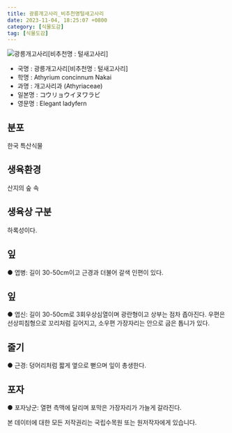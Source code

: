 ```yaml
---
title: 광릉개고사리_비추천명털새고사리
date: 2023-11-04, 18:25:07 +0800
category: [식물도감]
tag: [식물도감]
---
```




![광릉개고사리[비추천명 : 털새고사리]](http://www.nature.go.kr/fileUpload/plants/basic/Aspleniaceae/Asplenium/3931/1_th2.JPG)
- 국명 : 광릉개고사리[비추천명 : 털새고사리]
- 학명 : Athyrium concinnum Nakai
- 과명 : 개고사리과 (Athyriaceae)
- 일본명 : コウリョウイヌワラビ
- 영문명 : Elegant ladyfern


## 분포
한국 특산식물
## 생육환경
산지의 숲 속 
## 생육상 구분
하록성이다. 
## 잎
● 엽병: 길이 30-50cm이고 근경과 더불어 갈색 인편이 있다. 
## 잎
● 엽신: 길이 30-50cm로 3회우상심열이며 광란형이고 상부는 점차 좁아진다. 우편은 선상피침형으로 꼬리처럼 길어지고, 소우편 가장자리는 안으로 굽은 톱니가 있다. 
## 줄기
● 근경: 덩어리처럼 짧게 옆으로 뻗으며 잎이 총생한다. 
## 포자
● 포자낭군: 열편 측맥에 달리며 포막은 가장자리가 가늘게 갈라진다. 






본 데이터에 대한 모든 저작권리는 국립수목원 또는 원저작자에게 있습니다.
